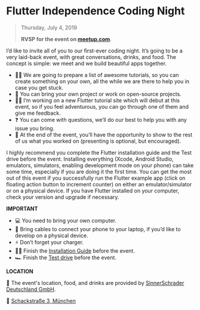 # Flutter Independence Coding Night

> Thursday, July 4, 2019
>
> **RVSP for the event on [meetup.com](https://www.meetup.com/Flutter-Munich/events/260153576/)**.


I’d like to invite all of you to our first-ever coding night. It’s going to be a very laid-back event, with great conversations, drinks, and food. The concept is simple: we meet and we build beautiful apps together.

* 👨‍💻 We are going to prepare a list of awesome tutorials, so you can create something on your own, all the while we are there to help you in case you get stuck.
* 🐧 You can bring your own project or work on open-source projects.
* 🚵‍♀️ I’m working on a new Flutter tutorial site which will debut at this event, so if you feel adventurous, you can go through one of them and give me feedback.
* ❓ You can come with questions, we’ll do our best to help you with any issue you bring.
* 🎤 At the end of the event, you’ll have the opportunity to show to the rest of us what you worked on (presenting is optional, but encouraged).

I highly recommend you complete the Flutter installation guide and the Test drive before the event. Installing everything (Xcode, Android Studio, emulators, simulators, enabling development mode on your phone) can take some time, especially if you are doing it the first time. You can get the most out of this event if you successfully run the Flutter example app (click on floating action button to increment counter) on either an emulator/simulator or on a physical device. If you have Flutter installed on your computer, check your version and upgrade if necessary.

**IMPORTANT**

* 💻 You need to bring your own computer.
* 📱 Bring cables to connect your phone to your laptop, if you’d like to develop on a physical device.
* ⚡ Don’t forget your charger.
* 👩‍💻 Finish the [Installation Guide](https://flutter.dev/docs/get-started/install) before the event.
* 🏎 Finish the [Test drive](https://flutter.dev/docs/get-started/test-drive) before the event.

**LOCATION**

📍 The event's location, food, and drinks are provided by [SinnerSchrader Deutschland GmbH](https://github.com/sinnerschrader/).

📍 [Schackstraße 3, München](https://www.google.com/maps/search/?api=1&query=48.152073%2C11.583761)

